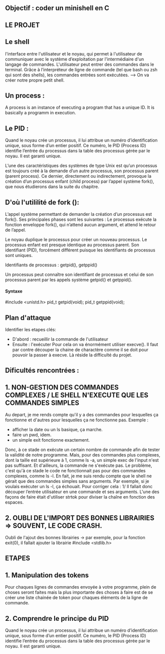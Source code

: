 ## Objectif : coder un minishell en C

## LE PROJET
## Le shell
l'interface entre l'utilisateur et le noyau, qui permet à l'utilisateur de communiquer avec le système d’exploitation par l'intermédiaire d'un langage de commandes. L'utilisateur peut entrer des commandes dans le terminal. Grâce à l’interpréteur de ligne de commande (tel que bash ou zsh qui sont des shells), les commandes entrées sont exécutées. --> On va créer notre propre petit shell.

## Un process :
A process is an instance of executing a program that has a unique ID. It is basically a programm in execution. 

## Le PID :
Quand le noyau crée un processus, il lui attribue un numéro d’identification unique, sous forme d’un entier positif. Ce numéro, le PID (Process ID) identifie l’entrée du processus dans la table des processus gérée par le noyau. Il est garanti unique.

L’une des caractéristiques des systèmes de type Unix est qu’un processus est toujours créé à la demande d’un autre processus, son processus parent (parent process). Ce dernier, directement ou indirectement, provoque la création d’un processus enfant (child process) par l’appel système fork(), que nous étudierons dans la suite du chapitre.

## D'où l'utililité de fork ():
L’appel système permettant de demander la création d’un processus est fork().  Ses principales phases sont les suivantes : Le processus exécute la fonction enveloppe fork(), qui n’attend aucun argument, et attend le retour de l’appel.

Le noyau duplique le processus pour créer un nouveau processus. Le processus enfant est presque identique au processus parent.
Son identifiant (PID), forcément différent puisque les identifiants de processus sont uniques.

 Identifiants de processus : getpid(), getppid()

Un processus peut connaître son identifiant de processus et celui de son processus parent par les appels système getpid() et getppid().

#### Syntaxe
#include <unistd.h> 
pid_t getpid(void); 
pid_t getppid(void); 

## Plan d'attaque
Identifier les etapes clés: 
- D'abord : recueillir la commande de l'utilisateur 
- Ensuite : l'exécuter
Pour cela on va énormément utiliser execve(). Il faut par contre découper la chaine de charactère comme il se doit pour pouvoir la passer à execve. Là réside la difficulté du projet.

## Dificultés rencontrées :
## 1. NON-GESTION DES COMMANDES COMPLEXES / LE SHELL N'EXECUTE QUE LES COMMANDES SIMPLES
Au depart, je me rends compte qu'il y a des commandes pour lesquelles ça fonctionne et d'autres pour lesquelles ça ne fonctionne pas. 
Exemple : 
- afficher la date ou un ls basique, ça marche. 
- faire un pwd, idem. 
- un simple exit fonctionne exactement. 

Donc, à ce stade on exécute un certain nombre de commande afin de tester la validité de notre programme. Mais, pour des commandes plus complexes, dont la taille est supérieure à 1, comme ls -a, un simple exec de l'input n'est pas suffisant. Et d'ailleurs, la commande ne s'exécute pas. Le problème, c'est qu'à ce stade le code ne fonctionnait pas pour des commandes complexes, comme ls -l. En fait, je me suis rendu compte que le shell ne gérait que des commandes simples sans arguments. Par exemple, si je voulais exécuter un ls -l, ça échouait. Pour corriger cela : 
1/ Il fallait donc découper l’entrée utilisateur en une commande et ses arguments. L'une des façons de faire était d'utiliser strtok pour diviser la chaîne en fonction des espaces.

## 2. OUBLI DE L'IMPORT DES BONNES LIBRAIRIES => SOUVENT, LE CODE CRASH.
Oubli de l'ajout des bonnes librairies -> par exemple, pour la fonction exit(0), il fallait ajouter la librairie #include <stdlib.h>


## ETAPES
## 1. Manipulation des tokens
Pour chaques lignes de commandes envoyée à votre programme, plein de choses seront faites mais la plus importante des choses à faire est de se créer une liste chainée de token pour chaques éléments de la ligne de commande.

## 2. Comprendre le principe du PID
Quand le noyau crée un processus, il lui attribue un numéro d’identification unique, sous forme d’un entier positif. Ce numéro, le PID (Process ID) identifie l’entrée du processus dans la table des processus gérée par le noyau. Il est garanti unique.

